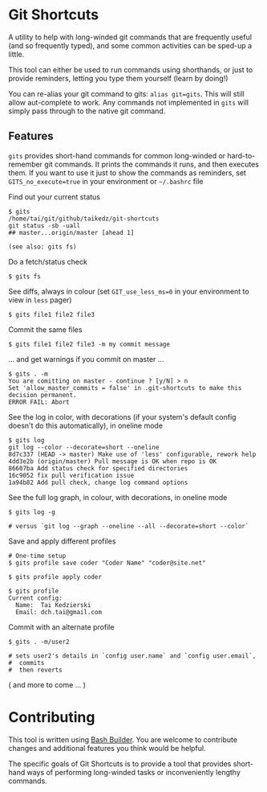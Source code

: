 # Git Shortcuts

A utility to help with long-winded git commands that are frequently useful (and so frequently typed), and some common activities can be sped-up a little.

This tool can either be used to run commands using shorthands, or just to provide reminders, letting you type them yourself (learn by doing!)

You can re-alias your git command to gits: `alias git=gits`. This will still allow aut-complete to work. Any commands not implemented in `gits` will simply pass through to the native git command.

## Features

`gits` provides short-hand commands for common long-winded or hard-to-remember git commands. It prints the commands it runs, and then executes them. If you want to use it just to show the commands as reminders, set `GITS_no_execute=true` in your environment or `~/.bashrc` file

Find out your current status

    $ gits
    /home/tai/git/github/taikedz/git-shortcuts
    git status -sb -uall 
    ## master...origin/master [ahead 1]

    (see also: gits fs)

Do a fetch/status check

    $ gits fs

See diffs, always in colour (set `GIT_use_less_ms=0` in your environment to view in `less` pager)

    $ gits file1 file2 file3

Commit the same files

    $ gits file1 file2 file3 -m my commit message

... and get warnings if you commit on master ...

	$ gits . -m
    You are comitting on master - continue ? [y/N] > n
    Set 'allow_master_commits = false' in .git-shortcuts to make this decision permanent.
    ERROR FAIL: Abort

See the log in color, with decorations (if your system's default config doesn't do this automatically), in oneline mode

    $ gits log
    git log --color --decorate=short --oneline 
    8d7c337 (HEAD -> master) Make use of 'less' configurable, rework help
    4dd3e2b (origin/master) Pull message is OK when repo is OK
    86607ba Add status check for specified directories
    16c9052 fix pull verification issue
    1a94b82 Add pull check, change log command options


See the full log graph, in colour, with decorations, in oneline mode

    $ gits log -g

    # versus `git log --graph --oneline --all --decorate=short --color`

Save and apply different profiles

    # One-time setup
    $ gits profile save coder "Coder Name" "coder@site.net"

    $ gits profile apply coder

    $ gits profile
    Current config:
      Name:  Tai Kedzierski
      Email: dch.tai@gmail.com

Commit with an alternate profile

    $ gits . -m/user2

    # sets user2's details in `config user.name` and `config user.email`,
    #  commits
    #  then reverts


( and more to come ... )

# Contributing

This tool is written using [Bash Builder](https://github.com/taikedz/bash-builder). You are welcome to contribute changes and additional features you think would be helpful.

The specific goals of Git Shortcuts is to provide a tool that provides short-hand ways of performing long-winded tasks or inconveniently lengthy commands.

